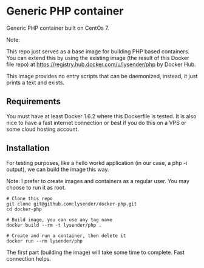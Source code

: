 # Generic PHP container

Generic PHP container built on CentOs 7.

Note:

This repo just serves as a base image for building PHP based containers. You can extend this by using the existing image (the result of this Docker file repo) at https://registry.hub.docker.com/u/lysender/php by Docker Hub. 

This image provides no entry scripts that can be daemonized, instead, it just prints a text and exists. 

## Requirements

You must have at least Docker 1.6.2 where this Dockerfile is tested. It is also nice to have a fast internet connection or best if you do this on a VPS or some cloud hosting account.

## Installation

For testing purposes, like a hello workd application (in our case, a php -i output), we can build the image this way.

Note: I prefer to create images and containers as a regular user. You may choose to run it as root.

    # Clone this repo
    git clone git@github.com:lysender/docker-php.git
    cd docker-php
    
    # Build image, you can use any tag name
    docker build --rm -t lysender/php .
    
    # Create and run a container, then delete it
    docker run --rm lysender/php

The first part (building the image) will take some time to complete. Fast connection helps.

